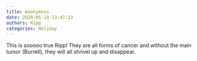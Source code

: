 ```yaml
---
title: Anonymous
date: 2020-05-18 13:47:13
authors: Ripp
categories: Holiday
---
```


 This is sooooo true Ripp!  They are all forms of cancer and without the main tumor (Burrell), they will all shrivel up and disappear.